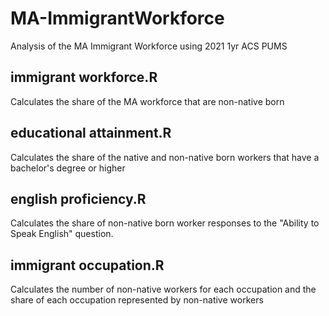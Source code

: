# MA-ImmigrantWorkforce
Analysis of the MA Immigrant Workforce using 2021 1yr ACS PUMS

## immigrant workforce.R
Calculates the share of the MA workforce that are non-native born

## educational attainment.R
Calculates the share of the native and non-native born workers that have a bachelor's degree or higher

## english proficiency.R
Calculates the share of non-native born worker responses to the "Ability to Speak English" question. 

## immigrant occupation.R
Calculates the number of non-native workers for each occupation and the share of each occupation represented by non-native workers
